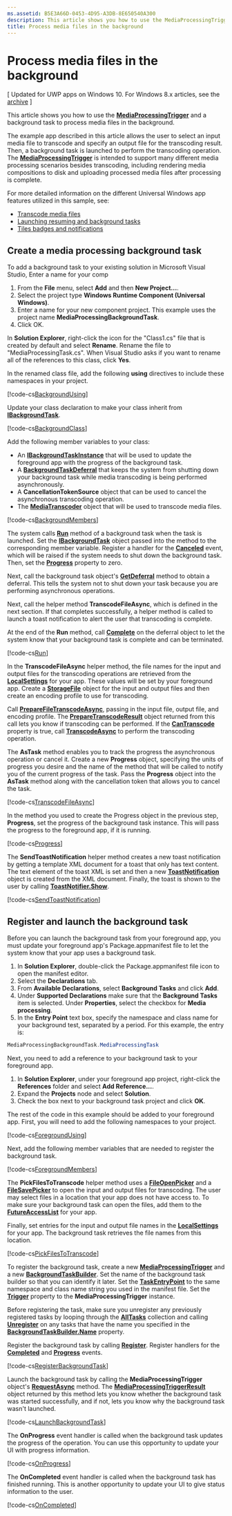 ```yaml
---
ms.assetid: B5E3A66D-0453-4D95-A3DB-8E650540A300
description: This article shows you how to use the MediaProcessingTrigger and a background task to process media files in the background.
title: Process media files in the background
---
```


# Process media files in the background

\[ Updated for UWP apps on Windows 10. For Windows 8.x articles, see the [archive](http://go.microsoft.com/fwlink/p/?linkid=619132) \]


This article shows you how to use the [**MediaProcessingTrigger**](https://msdn.microsoft.com/library/windows/apps/dn806005) and a background task to process media files in the background.

The example app described in this article allows the user to select an input media file to transcode and specify an output file for the transcoding result. Then, a background task is launched to perform the transcoding operation. The [**MediaProcessingTrigger**](https://msdn.microsoft.com/library/windows/apps/dn806005) is intended to support many different media processing scenarios besides transcoding, including rendering media compositions to disk and uploading processed media files after processing is complete.

For more detailed information on the different Universal Windows app features utilized in this sample, see:

-   [Transcode media files](transcode-media-files.md)
-   [Launching resuming and background tasks](https://msdn.microsoft.com/library/windows/apps/mt227652)
-   [Tiles badges and notifications](https://msdn.microsoft.com/library/windows/apps/mt185606)

## Create a media processing background task

To add a background task to your existing solution in Microsoft Visual Studio, Enter a name for your comp

1.  From the **File** menu, select **Add** and then **New Project...**.
2.  Select the project type **Windows Runtime Component (Universal Windows)**.
3.  Enter a name for your new component project. This example uses the project name **MediaProcessingBackgroundTask**.
4.  Click OK.

In **Solution Explorer**, right-click the icon for the "Class1.cs" file that is created by default and select **Rename**. Rename the file to "MediaProcessingTask.cs". When Visual Studio asks if you want to rename all of the references to this class, click **Yes**.

In the renamed class file, add the following **using** directives to include these namespaces in your project.
                                  
[!code-cs[BackgroundUsing](./code/MediaProcessingTriggerWin10/cs/MediaProcessingBackgroundTask/MediaProcessingTask.cs#SnippetBackgroundUsing)]

Update your class declaration to make your class inherit from [**IBackgroundTask**](https://msdn.microsoft.com/library/windows/apps/br224794).

[!code-cs[BackgroundClass](./code/MediaProcessingTriggerWin10/cs/MediaProcessingBackgroundTask/MediaProcessingTask.cs#SnippetBackgroundClass)]

Add the following member variables to your class:

-   An [**IBackgroundTaskInstance**](https://msdn.microsoft.com/library/windows/apps/br224797) that will be used to update the foreground app with the progress of the background task.
-   A [**BackgroundTaskDeferral**](https://msdn.microsoft.com/library/windows/apps/hh700499) that keeps the system from shutting down your background task while media transcoding is being performed asynchronously.
-   A **CancellationTokenSource** object that can be used to cancel the asynchronous transcoding operation.
-   The [**MediaTranscoder**](https://msdn.microsoft.com/library/windows/apps/br207080) object that will be used to transcode media files.

[!code-cs[BackgroundMembers](./code/MediaProcessingTriggerWin10/cs/MediaProcessingBackgroundTask/MediaProcessingTask.cs#SnippetBackgroundMembers)]

The system calls [**Run**](https://msdn.microsoft.com/library/windows/apps/br224811) method of a background task when the task is launched. Set the [**IBackgroundTask**](https://msdn.microsoft.com/library/windows/apps/br224794) object passed into the method to the corresponding member variable. Register a handler for the [**Canceled**](https://msdn.microsoft.com/library/windows/apps/br224798) event, which will be raised if the system needs to shut down the background task. Then, set the [**Progress**](https://msdn.microsoft.com/library/windows/apps/br224800) property to zero.

Next, call the background task object's [**GetDeferral**](https://msdn.microsoft.com/library/windows/apps/hh700507) method to obtain a deferral. This tells the system not to shut down your task because you are performing asynchronous operations.

Next, call the helper method **TranscodeFileAsync**, which is defined in the next section. If that completes successfully, a helper method is called to launch a toast notification to alert the user that transcoding is complete.

At the end of the **Run** method, call [**Complete**](https://msdn.microsoft.com/library/windows/apps/hh700504) on the deferral object to let the system know that your background task is complete and can be terminated.

[!code-cs[Run](./code/MediaProcessingTriggerWin10/cs/MediaProcessingBackgroundTask/MediaProcessingTask.cs#SnippetRun)]

In the **TranscodeFileAsync** helper method, the file names for the input and output files for the transcoding operations are retrieved from the [**LocalSettings**](https://msdn.microsoft.com/library/windows/apps/br241622) for your app. These values will be set by your foreground app. Create a [**StorageFile**](https://msdn.microsoft.com/library/windows/apps/br227171) object for the input and output files and then create an encoding profile to use for transcoding.

Call [**PrepareFileTranscodeAsync**](https://msdn.microsoft.com/library/windows/apps/hh700936), passing in the input file, output file, and encoding profile. The [**PrepareTranscodeResult**](https://msdn.microsoft.com/library/windows/apps/hh700941) object returned from this call lets you know if transcoding can be performed. If the [**CanTranscode**](https://msdn.microsoft.com/library/windows/apps/hh700942) property is true, call [**TranscodeAsync**](https://msdn.microsoft.com/library/windows/apps/hh700946) to perform the transcoding operation.

The **AsTask** method enables you to track the progress the asynchronous operation or cancel it. Create a new **Progress** object, specifying the units of progress you desire and the name of the method that will be called to notify you of the current progress of the task. Pass the **Progress** object into the **AsTask** method along with the cancellation token that allows you to cancel the task.

[!code-cs[TranscodeFileAsync](./code/MediaProcessingTriggerWin10/cs/MediaProcessingBackgroundTask/MediaProcessingTask.cs#SnippetTranscodeFileAsync)]

In the method you used to create the Progress object in the previous step, **Progress**, set the progress of the background task instance. This will pass the progress to the foreground app, if it is running.

[!code-cs[Progress](./code/MediaProcessingTriggerWin10/cs/MediaProcessingBackgroundTask/MediaProcessingTask.cs#SnippetProgress)]

The **SendToastNotification** helper method creates a new toast notification by getting a template XML document for a toast that only has text content. The text element of the toast XML is set and then a new [**ToastNotification**](https://msdn.microsoft.com/library/windows/apps/br208641) object is created from the XML document. Finally, the toast is shown to the user by calling [**ToastNotifier.Show**](https://msdn.microsoft.com/library/windows/apps/br208659).

[!code-cs[SendToastNotification](./code/MediaProcessingTriggerWin10/cs/MediaProcessingBackgroundTask/MediaProcessingTask.cs#SnippetSendToastNotification)]

## Register and launch the background task

Before you can launch the background task from your foreground app, you must update your foreground app's Package.appmanifest file to let the system know that your app uses a background task.

1.  In **Solution Explorer**, double-click the Package.appmanifest file icon to open the manifest editor.
2.  Select the **Declarations** tab.
3.  From **Available Declarations**, select **Background Tasks** and click **Add**.
4.  Under **Supported Declarations** make sure that the **Background Tasks** item is selected. Under **Properties**, select the checkbox for **Media processing**.
5.  In the **Entry Point** text box, specify the namespace and class name for your background test, separated by a period. For this example, the entry is:
   ```csharp
   MediaProcessingBackgroundTask.MediaProcessingTask
   ```
Next, you need to add a reference to your background task to your foreground app.
1.  In **Solution Explorer**, under your foreground app project, right-click the **References** folder and select **Add Reference...**.
2.  Expand the **Projects** node and select **Solution**.
3.  Check the box next to your background task project and click **OK**.

The rest of the code in this example should be added to your foreground app. First, you will need to add the following namespaces to your project.

[!code-cs[ForegroundUsing](./code/MediaProcessingTriggerWin10/cs/MediaProcessingTriggerWin10/MainPage.xaml.cs#SnippetForegroundUsing)]

Next, add the following member variables that are needed to register the background task.

[!code-cs[ForegroundMembers](./code/MediaProcessingTriggerWin10/cs/MediaProcessingTriggerWin10/MainPage.xaml.cs#SnippetForegroundMembers)]

The **PickFilesToTranscode** helper method uses a [**FileOpenPicker**](https://msdn.microsoft.com/library/windows/apps/br207847) and a [**FileSavePicker**](https://msdn.microsoft.com/library/windows/apps/br207871) to open the input and output files for transcoding. The user may select files in a location that your app does not have access to. To make sure your background task can open the files, add them to the [**FutureAccessList**](https://msdn.microsoft.com/library/windows/apps/br207457) for your app.

Finally, set entries for the input and output file names in the [**LocalSettings**](https://msdn.microsoft.com/library/windows/apps/br241622) for your app. The background task retrieves the file names from this location.

[!code-cs[PickFilesToTranscode](./code/MediaProcessingTriggerWin10/cs/MediaProcessingTriggerWin10/MainPage.xaml.cs#SnippetPickFilesToTranscode)]

To register the background task, create a new [**MediaProcessingTrigger**](https://msdn.microsoft.com/library/windows/apps/dn806005) and a new [**BackgroundTaskBuilder**](https://msdn.microsoft.com/library/windows/apps/br224768). Set the name of the background task builder so that you can identify it later. Set the [**TaskEntryPoint**](https://msdn.microsoft.com/library/windows/apps/br224774) to the same namespace and class name string you used in the manifest file. Set the [**Trigger**](https://msdn.microsoft.com/library/windows/apps/dn641725) property to the **MediaProcessingTrigger** instance.

Before registering the task, make sure you unregister any previously registered tasks by looping through the [**AllTasks**](https://msdn.microsoft.com/library/windows/apps/br224787) collection and calling [**Unregister**](https://msdn.microsoft.com/library/windows/apps/br229870) on any tasks that have the name you specified in the [**BackgroundTaskBuilder.Name**](https://msdn.microsoft.com/library/windows/apps/br224771) property.

Register the background task by calling [**Register**](https://msdn.microsoft.com/library/windows/apps/br224772). Register handlers for the [**Completed**](https://msdn.microsoft.com/library/windows/apps/br224788) and [**Progress**](https://msdn.microsoft.com/library/windows/apps/br224808) events.

[!code-cs[RegisterBackgroundTask](./code/MediaProcessingTriggerWin10/cs/MediaProcessingTriggerWin10/MainPage.xaml.cs#SnippetRegisterBackgroundTask)]

Launch the background task by calling the **MediaProcessingTrigger** object's [**RequestAsync**](https://msdn.microsoft.com/library/windows/apps/dn765071) method. The [**MediaProcessingTriggerResult**](https://msdn.microsoft.com/library/windows/apps/dn806007) object returned by this method lets you know whether the background task was started successfully, and if not, lets you know why the background task wasn't launched.

[!code-cs[LaunchBackgroundTask](./code/MediaProcessingTriggerWin10/cs/MediaProcessingTriggerWin10/MainPage.xaml.cs#SnippetLaunchBackgroundTask)]

The **OnProgress** event handler is called when the background task updates the progress of the operation. You can use this opportunity to update your UI with progress information.

[!code-cs[OnProgress](./code/MediaProcessingTriggerWin10/cs/MediaProcessingTriggerWin10/MainPage.xaml.cs#SnippetOnProgress)]

The **OnCompleted** event handler is called when the background task has finished running. This is another opportunity to update your UI to give status information to the user.

[!code-cs[OnCompleted](./code/MediaProcessingTriggerWin10/cs/MediaProcessingTriggerWin10/MainPage.xaml.cs#SnippetOnCompleted)]


 

 






<!--HONumber=May16_HO4-->


